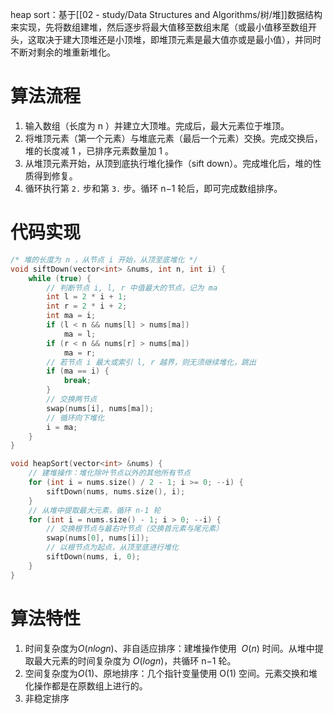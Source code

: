 heap sort：基于[[02 - study/Data Structures and  Algorithms/树/堆]]数据结构来实现，先将数组建堆，然后逐步将最大值移至数组末尾（或最小值移至数组开头，这取决于建大顶堆还是小顶堆，即堆顶元素是最大值亦或是最小值），并同时不断对剩余的堆重新堆化。

# 算法流程
1. 输入数组（长度为 n ）并建立大顶堆。完成后，最大元素位于堆顶。
2. 将堆顶元素（第一个元素）与堆底元素（最后一个元素）交换。完成交换后，堆的长度减 1 ，已排序元素数量加 1 。
3. 从堆顶元素开始，从顶到底执行堆化操作（sift down）。完成堆化后，堆的性质得到修复。
4. 循环执行第 `2.` 步和第 `3.` 步。循环 n−1 轮后，即可完成数组排序。

# 代码实现
```cpp
/* 堆的长度为 n ，从节点 i 开始，从顶至底堆化 */
void siftDown(vector<int> &nums, int n, int i) {
    while (true) {
        // 判断节点 i, l, r 中值最大的节点，记为 ma
        int l = 2 * i + 1;
        int r = 2 * i + 2;
        int ma = i;
        if (l < n && nums[l] > nums[ma])
            ma = l;
        if (r < n && nums[r] > nums[ma])
            ma = r;
        // 若节点 i 最大或索引 l, r 越界，则无须继续堆化，跳出
        if (ma == i) {
            break;
        }
        // 交换两节点
        swap(nums[i], nums[ma]);
        // 循环向下堆化
        i = ma;
    }
}

void heapSort(vector<int> &nums) {
    // 建堆操作：堆化除叶节点以外的其他所有节点
    for (int i = nums.size() / 2 - 1; i >= 0; --i) {
        siftDown(nums, nums.size(), i);
    }
    // 从堆中提取最大元素，循环 n-1 轮
    for (int i = nums.size() - 1; i > 0; --i) {
        // 交换根节点与最右叶节点（交换首元素与尾元素）
        swap(nums[0], nums[i]);
        // 以根节点为起点，从顶至底进行堆化
        siftDown(nums, i, 0);
    }
}
```

# 算法特性
1. 时间复杂度为$O(nlogn)$、非自适应排序：建堆操作使用 
$O(n)$ 时间。从堆中提取最大元素的时间复杂度为 $O(log⁡n)$，共循环 n−1 轮。
2.  空间复杂度为$O(1)$、原地排序：几个指针变量使用 O(1) 空间。元素交换和堆化操作都是在原数组上进行的。
3. 非稳定排序